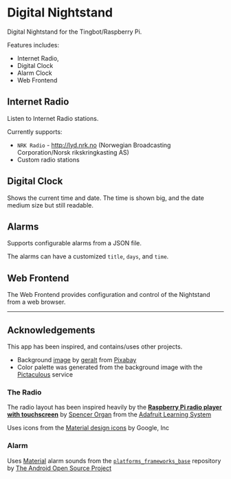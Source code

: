 # Digital Nightstand #

Digital Nightstand for the Tingbot/Raspberry Pi.

Features includes:

* Internet Radio, 
* Digital Clock
* Alarm Clock
* Web Frontend

## Internet Radio ##

Listen to Internet Radio stations.

Currently supports:

* `NRK Radio` - <http://lyd.nrk.no> (Norwegian Broadcasting Corporation/Norsk rikskringkasting AS)
* Custom radio stations


## Digital Clock ##

Shows the current time and date. The time is shown big, and the date medium size but still readable.

## Alarms ##

Supports configurable alarms from a JSON file.

The alarms can have a customized `title`, `days`, and `time`.

## Web Frontend ##

The Web Frontend provides configuration and control of the Nightstand from a web browser.

--------

## Acknowledgements ##

This app has been inspired, and contains/uses other projects.

* Background [image](https://pixabay.com/en/banner-header-lines-light-rays-911778/) by [geralt](https://pixabay.com/en/users/geralt-9301/) from [Pixabay](https://pixabay.com/)
* Color palette was generated from the background image with the [Pictaculous](http://pictaculous.com/) service

### The Radio ###

The radio layout has been inspired heavily by the **[Raspberry Pi radio player with touchscreen](https://learn.adafruit.com/raspberry-pi-radio-player-with-touchscreen/overview)** by [Spencer Organ](https://learn.adafruit.com/users/Uktechreviews) from the [Adafruit Learning System](https://learn.adafruit.com/)

Uses icons from the [Material design icons](https://github.com/google/material-design-icons/) by Google, Inc

### Alarm ###

Uses [Material](https://github.com/android/platform_frameworks_base/tree/master/data/sounds/alarms/material/ogg) alarm sounds from the [`platforms_frameworks_base`](https://github.com/android/platform_frameworks_base) repository by [The Android Open Source Project](http://source.android.com/)